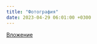 ```yaml
---
title: "Фотография"
date: 2023-04-29 06:01:00 +0300
---
```



[Вложение](/assets/vk_photos/2/LUsRprcFF_I.jpg)

